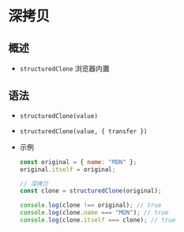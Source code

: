 # 深拷贝

## 概述

  - `structuredClone` 浏览器内置

## 语法

  - `structuredClone(value)`

  - `structuredClone(value, { transfer })`

  - 示例

    ```javascript
    const original = { name: "MDN" };
    original.itself = original;

    // 深拷贝
    const clone = structuredClone(original);

    console.log(clone !== original); // true
    console.log(clone.name === "MDN"); // true
    console.log(clone.itself === clone); // true
    ```
